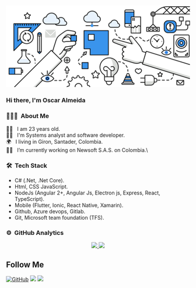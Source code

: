 ![Header](https://raw.githubusercontent.com/OscarAlmeida-dev/OscarAlmeida-dev/main/fondo.jpg)

### Hi there, I'm Oscar Almeida

### 👨🏻‍💻 &nbsp;About Me

🐱‍🏍 &nbsp; I am 23 years old.\
👨‍🎓 &nbsp; I'm Systems analyst and software developer.\
🌍 &nbsp; I living in Giron, Santader, Colombia.\
🐱‍👤 &nbsp; I’m currently working on Newsoft S.A.S. on Colombia.\

### 🛠 &nbsp;Tech Stack

- C# (.Net, .Net Core).
- Html, CSS JavaScript.
- NodeJs (Angular 2+, Angular Js, Electron js, Express, React, TypeScript).
- Mobile (Flutter, Ionic, React Native, Xamarin).
- Github, Azure devops, Gitlab.
- Git, Microsoft team foundation (TFS).

### ⚙️ &nbsp;GitHub Analytics

<p align="center">
<a href="https://github.com/OscarAlmeida-dev">
  <img height="180em" src="https://github-readme-stats.vercel.app/api?username=oscaralmeida-dev&show_icons=true&include_all_commits=true&count_private=true"/>
  <img height="180em" src="https://github-readme-stats-eight-theta.vercel.app/api/top-langs/?username=oscaralmeida-dev&layout=compact&langs_count=8"/>
</a>
</p>

<h2>Follow  Me</h2>
<p align="left">
	<a href="https://github.com/OscarAlmeida-dev"><img src="https://img.shields.io/github/followers/OscarAlmeida-dev.svg?label=GitHub&style=social" alt="GitHub"></a>
	<a href="https://facebook.com/xxoscaretoxx"><img src="https://img.shields.io/badge/-@xxoscaretoxx-1877F2?style=flat&logo=Facebook&logoColor=white"/></a>
	<a href="mailto:oscaralmeida.wd@gmail.com"><img src="https://img.shields.io/badge/-oscaralmeida.wd@gmail.com-D14836?style=flat&logo=Gmail&logoColor=white"/></a>
</p>
